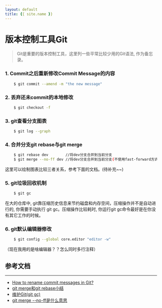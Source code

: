 ```yaml
---
layout: default
title: {{ site.name }}
---
```


# 版本控制工具Git

> Git是重要的版本控制工具，这里列一些平常比较少用的Git语法, 作为备忘录。

### 1. Commit之后重新修改Commit Message的内容
```bash
    $ git commit --amend -m "the new message" 
```

### 2. 丢弃还未commit的本地修改
```bash
    $ git checkout -f 
```

### 3. git查看分支图表
```bash
    $ git log --graph
```

### 4. 合并分支git rebase与git merge 
```bash
    $ git rebase dev        //将dev分支合并到当前分支
    $ git merge --no-ff dev //将dev分支合并到当前分支(不使用fast-forward方式)
```
这里可以绘制图表比较三者关系，参考下面的文档。(待补充~~)

### 5. git垃圾回收机制
```bash
    $ git gc
```
在大的仓库中, git靠压缩历史信息来节约磁盘和内存空间，压缩操作并不是自动进行的, 你需要手动执行 git gc。压缩操作比较耗时, 你运行git gc命令最好是在你没有其它工作的时候。

### 6. git默认编辑器修改
```bash
    $ git config --global core.editor "editor -w"
```
（现在我用的是啥编辑器？？怎么同时多行注释）


## 参考文档
---
- [How to rename commit messages in Git?](https://stackoverflow.com/questions/10748749/how-to-rename-commit-messages-in-git)
- [git merge和git rebase小结](http://blog.csdn.net/wh_19910525/article/details/7554489)
- [维护Git(git gc)](http://gitbook.liuhui998.com/4_10.html)
- [git merge --no-ff是什么意思](https://segmentfault.com/q/1010000002477106)
